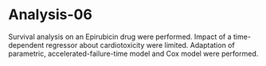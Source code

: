 # Analysis-06
Survival analysis on an Epirubicin drug were performed. Impact of a time-dependent regressor about cardiotoxicity were limited. Adaptation of parametric, accelerated-failure-time model and Cox model were performed.
